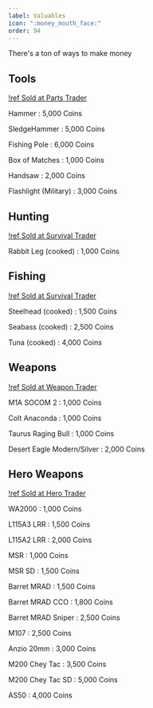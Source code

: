 ```yaml
---
label: Valuables
icon: ":money_mouth_face:"
order: 94
---
```

There's a ton of ways to make money

## Tools
[!ref Sold at Parts Trader](/traders/parts.md)

Hammer
:   5,000 Coins

SledgeHammer
:   5,000 Coins

Fishing Pole
:   6,000 Coins

Box of Matches
:   1,000 Coins

Handsaw
:   2,000 Coins

Flashlight (Military)
:   3,000 Coins

## Hunting
[!ref Sold at Survival Trader](/traders/survival.md)

Rabbit Leg (cooked)
:   1,000 Coins

## Fishing
[!ref Sold at Survival Trader](/traders/survival.md)

Steelhead (cooked)
:   1,500 Coins

Seabass (cooked)
:   2,500 Coins

Tuna (cooked)
:   4,000 Coins

## Weapons
[!ref Sold at Weapon Trader](/traders/weapon.md)

M1A SOCOM 2
:   1,000 Coins

Colt Anaconda
:   1,000 Coins

Taurus Raging Bull
:   1,000 Coins

Desert Eagle Modern/Silver
:   2,000 Coins

## Hero Weapons
[!ref Sold at Hero Trader](/traders/hero.md)

WA2000
:   1,000 Coins

L115A3 LRR
:   1,500 Coins

L115A2 LRR
:   2,000 Coins

MSR
:   1,000 Coins

MSR SD
:   1,500 Coins

Barret MRAD
:   1,500 Coins

Barret MRAD CCO
:   1,800 Coins

Barret MRAD Sniper
:   2,500 Coins

M107
:   2,500 Coins

Anzio 20mm
:   3,000 Coins

M200 Chey Tac
:   3,500 Coins

M200 Chey Tac SD
:   5,000 Coins

AS50
:   4,000 Coins